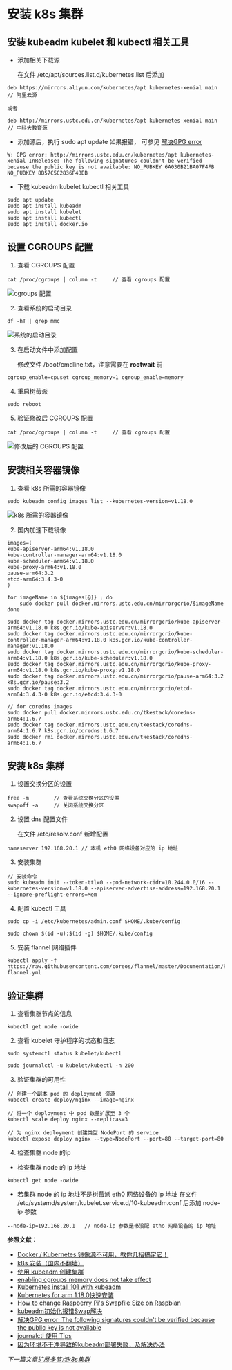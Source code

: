 # 安装 k8s 集群

## 安装 kubeadm kubelet 和 kubectl 相关工具

- 添加相关下载源

  在文件 /etc/apt/sources.list.d/kubernetes.list 后添加
```
deb https://mirrors.aliyun.com/kubernetes/apt kubernetes-xenial main  // 阿里云源

或者

deb http://mirrors.ustc.edu.cn/kubernetes/apt kubernetes-xenial main   // 中科大教育源
```

- 添加源后，执行 sudo apt update 如果报错， 可参见 [解决GPG error](https://blog.csdn.net/zhuiqiuzhuoyue583/article/details/90597499)

```
W: GPG error: http://mirrors.ustc.edu.cn/kubernetes/apt kubernetes-xenial InRelease: The following signatures couldn't be verified because the public key is not available: NO_PUBKEY 6A030B21BA07F4FB NO_PUBKEY 8B57C5C2836F4BEB
```

- 下载 kubeadm kubelet kubectl 相关工具

```
sudo apt update
sudo apt install kubeadm
sudo apt install kubelet
sudo apt install kubectl 
sudo apt install docker.io 
```

## 设置 CGROUPS 配置

1. 查看 CGROUPS 配置
   
```
cat /proc/cgroups | column -t     // 查看 cgroups 配置
```

![cgroups 配置](/shot_screen/cgroups.png)

2. 查看系统的启动目录

```
df -hT | grep mmc
```

![系统的启动目录](/shot_screen/launch.png)

3. 在启动文件中添加配置

   修改文件 /boot/cmdline.txt，注意需要在 **rootwait** 前

```
cgroup_enable=cpuset cgroup_memory=1 cgroup_enable=memory
```

4. 重启树莓派

```
sudo reboot
```

5. 验证修改后 CGROUPS 配置

```
cat /proc/cgroups | column -t     // 查看 cgroups 配置
```

![修改后的 CGROUPS 配置](/shot_screen/cgroups2.png)

## 安装相关容器镜像

1. 查看 k8s 所需的容器镜像
   
```
sudo kubeadm config images list --kubernetes-version=v1.18.0
```   

![k8s 所需的容器镜像](/shot_screen/k8s-images.png)

2. 国内加速下载镜像

```
images=(
kube-apiserver-arm64:v1.18.0
kube-controller-manager-arm64:v1.18.0
kube-scheduler-arm64:v1.18.0
kube-proxy-arm64:v1.18.0
pause-arm64:3.2
etcd-arm64:3.4.3-0
)

for imageName in ${images[@]} ; do
    sudo docker pull docker.mirrors.ustc.edu.cn/mirrorgcrio/$imageName
done

sudo docker tag docker.mirrors.ustc.edu.cn/mirrorgcrio/kube-apiserver-arm64:v1.18.0 k8s.gcr.io/kube-apiserver:v1.18.0
sudo docker tag docker.mirrors.ustc.edu.cn/mirrorgcrio/kube-controller-manager-arm64:v1.18.0 k8s.gcr.io/kube-controller-manager:v1.18.0
sudo docker tag docker.mirrors.ustc.edu.cn/mirrorgcrio/kube-scheduler-arm64:v1.18.0 k8s.gcr.io/kube-scheduler:v1.18.0
sudo docker tag docker.mirrors.ustc.edu.cn/mirrorgcrio/kube-proxy-arm64:v1.18.0 k8s.gcr.io/kube-proxy:v1.18.0
sudo docker tag docker.mirrors.ustc.edu.cn/mirrorgcrio/pause-arm64:3.2 k8s.gcr.io/pause:3.2
sudo docker tag docker.mirrors.ustc.edu.cn/mirrorgcrio/etcd-arm64:3.4.3-0 k8s.gcr.io/etcd:3.4.3-0

// for coredns images
sudo docker pull docker.mirrors.ustc.edu.cn/tkestack/coredns-arm64:1.6.7
sudo docker tag docker.mirrors.ustc.edu.cn/tkestack/coredns-arm64:1.6.7 k8s.gcr.io/coredns:1.6.7
sudo docker rmi docker.mirrors.ustc.edu.cn/tkestack/coredns-arm64:1.6.7
```

## 安装 k8s 集群

1. 设置交换分区的设置

```
free -m        // 查看系统交换分区的设置
swapoff -a     // 关闭系统交换分区
```

2. 设置 dns 配置文件

   在文件 /etc/resolv.conf 新增配置
```
nameserver 192.168.20.1 // 本机 eth0 网络设备对应的 ip 地址
```

3. 安装集群

```
// 安装命令
sudo kubeadm init --token-ttl=0 --pod-network-cidr=10.244.0.0/16 --kubernetes-version=v1.18.0 --apiserver-advertise-address=192.168.20.1 --ignore-preflight-errors=Mem
```

4. 配置 kubectl 工具

```
sudo cp -i /etc/kubernetes/admin.conf $HOME/.kube/config

sudo chown $(id -u):$(id -g) $HOME/.kube/config
```

5. 安装 flannel 网络插件

```
kubectl apply -f https://raw.githubusercontent.com/coreos/flannel/master/Documentation/kube-flannel.yml
```

## 验证集群

1. 查看集群节点的信息
```
kubectl get node -owide
```

2. 查看 kubelet 守护程序的状态和日志

```
sudo systemctl status kubelet/kubectl

sudo journalctl -u kubelet/kubectl -n 200
```

3. 验证集群的可用性

```
// 创建一个副本 pod 的 deployment 资源
kubectl create deploy/nginx --image=nginx 

// 将一个 deployment 中 pod 数量扩展至 3 个
kubectl scale deploy nginx --replicas=3

// 为 nginx deployment 创建类型 NodePort 的 service
kubectl expose deploy nginx --type=NodePort --port=80 --target-port=80
```

4. 检查集群 node 的ip

- 检查集群 node 的 ip 地址

```
kubectl get node -owide
```

- 若集群 node 的 ip 地址不是树莓派 eth0 网络设备的 ip 地址
  在文件 /etc/systemd/system/kubelet.service.d/10-kubeadm.conf 后添加 node-ip 参数
```
--node-ip=192.168.20.1   // node-ip 参数是书没配 etho 网络设备的 ip 地址
```


**参照文献：**

- [Docker / Kubernetes 镜像源不可用，教你几招搞定它！](https://cloud.tencent.com/developer/article/1499649)
- [k8s 安装（国内不翻墙）](https://zhuanlan.zhihu.com/p/46341911)
- [使用 kubeadm 创建集群](https://kubernetes.io/zh/docs/setup/production-environment/tools/kubeadm/create-cluster-kubeadm/)
- [enabling cgroups memory does not take effect](https://www.raspberrypi.org/forums/viewtopic.php?t=203128#p1261949)
- [Kubernetes install 101 with kubeadm](https://medium.com/faun/kubernetes-install-101-with-kubeadm-149b70626a9f)
- [Kubernetes for arm 1.18.0快速安装](https://my.oschina.net/u/2306127/blog/3226348)
- [How to change Raspberry Pi's Swapfile Size on Raspbian](http://www.bitpi.co/2015/02/11/how-to-change-raspberry-pis-swapfile-size-on-rasbian/)
- [kubeadm初始化报错Swap解决](https://blog.whsir.com/post-5344.html)
- [解决GPG error: The following signatures couldn't be verified because the public key is not available](https://blog.csdn.net/zhuiqiuzhuoyue583/article/details/90597499)
- [journalctl 使用 Tips](https://liqiang.io/post/tip-for-using-journalctl-6baa4268)
- [因为环境不干净导致的kubeadm部署失败，及解决办法](https://www.fencatn.com/292/)



*下一篇文章[扩展多节点k8s集群](/docs/05-扩展多节点k8s集群.md)*